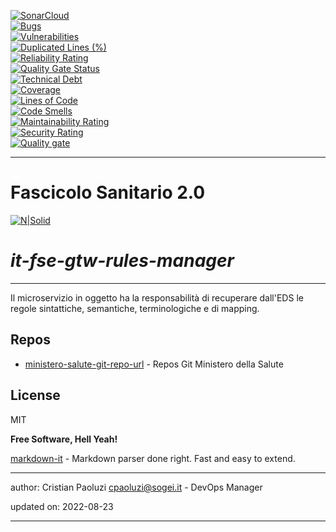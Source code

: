 [![SonarCloud](https://sonarcloud.io/images/project_badges/sonarcloud-black.svg)](https://sonarcloud.io/summary/new_code?id=it.finanze.sanita.fse2%3Agtw-rules-manager)
<br/>
[![Bugs](https://sonarcloud.io/api/project_badges/measure?project=it.finanze.sanita.fse2%3Agtw-rules-manager&metric=bugs)](https://sonarcloud.io/summary/new_code?id=it.finanze.sanita.fse2%3Agtw-rules-manager)
<br/>
[![Vulnerabilities](https://sonarcloud.io/api/project_badges/measure?project=it.finanze.sanita.fse2%3Agtw-rules-manager&metric=vulnerabilities)](https://sonarcloud.io/summary/new_code?id=it.finanze.sanita.fse2%3Agtw-rules-manager)
<br/>
[![Duplicated Lines (%)](https://sonarcloud.io/api/project_badges/measure?project=it.finanze.sanita.fse2%3Agtw-rules-manager&metric=duplicated_lines_density)](https://sonarcloud.io/summary/new_code?id=it.finanze.sanita.fse2%3Agtw-rules-manager)
<br/>
[![Reliability Rating](https://sonarcloud.io/api/project_badges/measure?project=it.finanze.sanita.fse2%3Agtw-rules-manager&metric=reliability_rating)](https://sonarcloud.io/summary/new_code?id=it.finanze.sanita.fse2%3Agtw-rules-manager)
<br/>
[![Quality Gate Status](https://sonarcloud.io/api/project_badges/measure?project=it.finanze.sanita.fse2%3Agtw-rules-manager&metric=alert_status)](https://sonarcloud.io/summary/new_code?id=it.finanze.sanita.fse2%3Agtw-rules-manager)
<br/>
[![Technical Debt](https://sonarcloud.io/api/project_badges/measure?project=it.finanze.sanita.fse2%3Agtw-rules-manager&metric=sqale_index)](https://sonarcloud.io/summary/new_code?id=it.finanze.sanita.fse2%3Agtw-rules-manager)
<br/>
[![Coverage](https://sonarcloud.io/api/project_badges/measure?project=it.finanze.sanita.fse2%3Agtw-rules-manager&metric=coverage)](https://sonarcloud.io/summary/new_code?id=it.finanze.sanita.fse2%3Agtw-rules-manager)
<br/>
[![Lines of Code](https://sonarcloud.io/api/project_badges/measure?project=it.finanze.sanita.fse2%3Agtw-rules-manager&metric=ncloc)](https://sonarcloud.io/summary/new_code?id=it.finanze.sanita.fse2%3Agtw-rules-manager)
<br/>
[![Code Smells](https://sonarcloud.io/api/project_badges/measure?project=it.finanze.sanita.fse2%3Agtw-rules-manager&metric=code_smells)](https://sonarcloud.io/summary/new_code?id=it.finanze.sanita.fse2%3Agtw-rules-manager)
<br/>
[![Maintainability Rating](https://sonarcloud.io/api/project_badges/measure?project=it.finanze.sanita.fse2%3Agtw-rules-manager&metric=sqale_rating)](https://sonarcloud.io/summary/new_code?id=it.finanze.sanita.fse2%3Agtw-rules-manager)
<br/>
[![Security Rating](https://sonarcloud.io/api/project_badges/measure?project=it.finanze.sanita.fse2%3Agtw-rules-manager&metric=security_rating)](https://sonarcloud.io/summary/new_code?id=it.finanze.sanita.fse2%3Agtw-rules-manager)
<br/>
[![Quality gate](https://sonarcloud.io/api/project_badges/quality_gate?project=it.finanze.sanita.fse2%3Agtw-rules-manager)](https://sonarcloud.io/summary/new_code?id=it.finanze.sanita.fse2%3Agtw-rules-manager)
<br/>

---

# Fascicolo Sanitario 2.0
[![N|Solid](https://www.sogei.it/content/dam/sogei/loghi/Sogei_logo_304.svg)](https://www.sogei.it/it/sogei-homepage.html)

# _it-fse-gtw-rules-manager_


---

Il microservizio in oggetto ha la responsabilità di recuperare dall'EDS le regole sintattiche, semantiche, terminologiche e di mapping.


## Repos
- [ministero-salute-git-repo-url] - Repos Git Ministero della Salute

## License

MIT

**Free Software, Hell Yeah!**

[markdown-it] - Markdown parser done right. Fast and easy to extend.

[//]: # (These are reference links used in the body of this note and get stripped out when the markdown processor does its job. There is no need to format nicely because it shouldn't be seen. Thanks SO - http://stackoverflow.com/questions/4823468/store-comments-in-markdown-syntax)
[markdown-it]: <https://github.com/markdown-it/markdown-it>
[ministero-salute-git-repo-url]: <https://github.com/ministero-salute/it-fse-gtw-rules-manager.git>
[Spring Boot]: <https://spring.io/projects/spring-boot>
[Maven]: <https://maven.apache.org/>

---
author: Cristian Paoluzi <cpaoluzi@sogei.it> - DevOps Manager

updated on: 2022-08-23

---